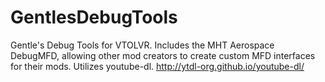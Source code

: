 # GentlesDebugTools
Gentle's Debug Tools for VTOLVR.
Includes the MHT Aerospace DebugMFD, allowing other mod creators to create custom MFD interfaces for their mods.
Utilizes youtube-dl.
http://ytdl-org.github.io/youtube-dl/
